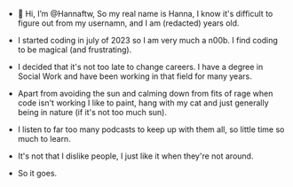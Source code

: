 - 👋 Hi, I’m @Hannaftw, So my real name is Hanna, I know it's difficult to figure out from my usernamn, and I am (redacted) years old.
- I started coding in july of 2023 so I am very much a n00b. I find coding to be magical (and frustrating).
- I decided that it's not too late to change careers. I have a degree in Social Work and have been working in that field for many years.
- Apart from avoiding the sun and calming down from fits of rage when code isn't working I like to paint, hang with my cat and just generally being in nature (if it's not too much sun).
- I listen to far too many podcasts to keep up with them all, so little time so much to learn.
- It's not that I dislike people, I just like it when they're not around.

- So it goes.
